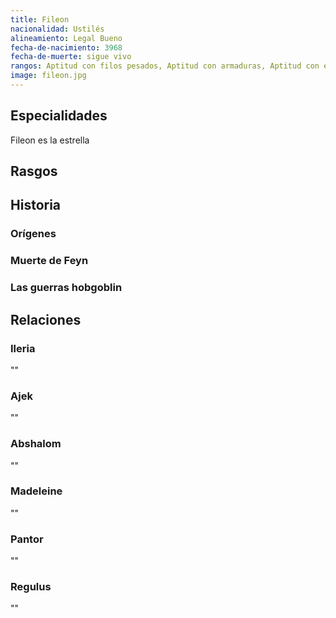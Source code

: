 ```yaml
---
title: Fileon
nacionalidad: Ustilés
alineamiento: Legal Bueno
fecha-de-nacimiento: 3968
fecha-de-muerte: sigue vivo
rangos: Aptitud con filos pesados, Aptitud con armaduras, Aptitud con escudo, Presencia
image: fileon.jpg
---
```


## Especialidades

Fileon es la estrella 

## Rasgos



## Historia

### Orígenes



### Muerte de Feyn



### Las guerras hobgoblin



## Relaciones

### Ileria

""

### Ajek

""

### Abshalom

""

### Madeleine

""

### Pantor

"" 

### Regulus

""